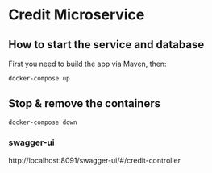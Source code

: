 # Credit Microservice

## How to start the service and database

First you need to build the app via Maven, then:

```bash
docker-compose up
```

## Stop & remove the containers

```bash
docker-compose down
```

### swagger-ui

http://localhost:8091/swagger-ui/#/credit-controller